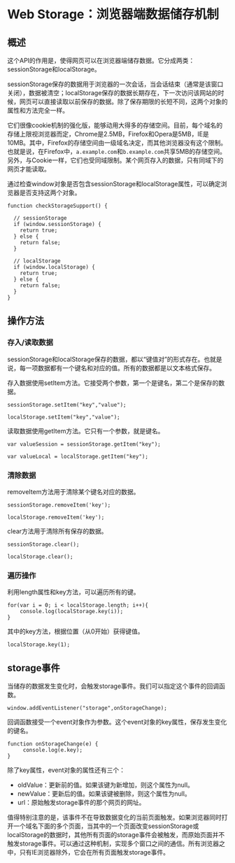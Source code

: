 
# Web Storage：浏览器端数据储存机制

## 概述

这个API的作用是，使得网页可以在浏览器端储存数据。它分成两类：sessionStorage和localStorage。

sessionStorage保存的数据用于浏览器的一次会话，当会话结束（通常是该窗口关闭），数据被清空；localStorage保存的数据长期存在，下一次访问该网站的时候，网页可以直接读取以前保存的数据。除了保存期限的长短不同，这两个对象的属性和方法完全一样。

它们很像cookie机制的强化版，能够动用大得多的存储空间。目前，每个域名的存储上限视浏览器而定，Chrome是2.5MB，Firefox和Opera是5MB，IE是10MB。其中，Firefox的存储空间由一级域名决定，而其他浏览器没有这个限制。也就是说，在Firefox中，`a.example.com`和`b.example.com`共享5MB的存储空间。另外，与Cookie一样，它们也受同域限制。某个网页存入的数据，只有同域下的网页才能读取。

通过检查window对象是否包含sessionStorage和localStorage属性，可以确定浏览器是否支持这两个对象。

```
function checkStorageSupport() {
 
  // sessionStorage
  if (window.sessionStorage) {
    return true;
  } else {
    return false;
  }
   
  // localStorage
  if (window.localStorage) {
    return true;
  } else {
    return false;
  }
}
```

## 操作方法

### 存入/读取数据

sessionStorage和localStorage保存的数据，都以“键值对”的形式存在。也就是说，每一项数据都有一个键名和对应的值。所有的数据都是以文本格式保存。

存入数据使用setItem方法。它接受两个参数，第一个是键名，第二个是保存的数据。

```
sessionStorage.setItem("key","value");

localStorage.setItem("key","value");
```

读取数据使用getItem方法。它只有一个参数，就是键名。

```
var valueSession = sessionStorage.getItem("key");

var valueLocal = localStorage.getItem("key");
```

### 清除数据

removeItem方法用于清除某个键名对应的数据。

```
sessionStorage.removeItem('key');

localStorage.removeItem('key');
```

clear方法用于清除所有保存的数据。

```
sessionStorage.clear();

localStorage.clear(); 
```

### 遍历操作

利用length属性和key方法，可以遍历所有的键。

```
for(var i = 0; i < localStorage.length; i++){
    console.log(localStorage.key(i));
}
```

其中的key方法，根据位置（从0开始）获得键值。

```
localStorage.key(1);
```

## storage事件

当储存的数据发生变化时，会触发storage事件。我们可以指定这个事件的回调函数。

```
window.addEventListener("storage",onStorageChange);
```

回调函数接受一个event对象作为参数。这个event对象的key属性，保存发生变化的键名。

```
function onStorageChange(e) {
     console.log(e.key);    
}
```

除了key属性，event对象的属性还有三个：

- oldValue：更新前的值。如果该键为新增加，则这个属性为null。
- newValue：更新后的值。如果该键被删除，则这个属性为null。
- url：原始触发storage事件的那个网页的网址。

值得特别注意的是，该事件不在导致数据变化的当前页面触发。如果浏览器同时打开一个域名下面的多个页面，当其中的一个页面改变sessionStorage或localStorage的数据时，其他所有页面的storage事件会被触发，而原始页面并不触发storage事件。可以通过这种机制，实现多个窗口之间的通信。所有浏览器之中，只有IE浏览器除外，它会在所有页面触发storage事件。

